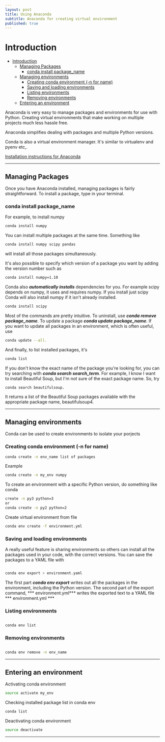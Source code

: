 ```yaml
---
layout: post
title: Using Anaconda
subtitle: Anaconda for creating virtual environment
published: true
---
```


# Introduction

<!-- TOC -->

- [Introduction](#introduction)
    - [Managing Packages](#managing-packages)
        - [conda install package_name](#conda-install-package_name)
    - [Managing environments](#managing-environments)
        - [Creating conda environment  (-n for name)](#creating-conda-environment---n-for-name)
        - [Saving and loading environments](#saving-and-loading-environments)
        - [Listing environments](#listing-environments)
        - [Removing environments](#removing-environments)
    - [Entering an environment](#entering-an-environment)

<!-- /TOC -->

Anaconda is very easy to manage packages and environments for use with Python.  Creating virtual environments that make working on multiple projects much less hassle free.

Anaconda simplifies dealing with packages and multiple Python versions.


Conda is also a virtual environment manager. It's similar to virtualenv and pyenv etc,.

[Installation instructions for Anaconda](https://www.continuum.io/downloads)

***
## Managing Packages

Once you have Anaconda installed, managing packages is fairly straightforward. To install a package, type in your terminal.

### conda install package_name

For example, to install numpy

```bash
conda install numpy
```

You can install multiple packages at the same time. Something like

```bash
conda install numpy scipy pandas
```

will install all those packages simultaneously.

It's also possible to specify which version of a package you want by adding the version number such as

```bash
conda install numpy=1.10
```

Conda also ___automatically installs___ dependencies for you. For example scipy depends on numpy, it uses and requires numpy. If you install just scipy Conda will also install numpy if it isn't already installed.

```bash
conda install scipy
```


Most of the commands are pretty intuitive. To uninstall, use ***conda remove package_name***. 
To update a package ***conda update package_name***. If you want to update all packages in an environment, which is often useful, use

```bash
conda update --all.
```

And finally, to list installed packages, it's

```bash
conda list
```

If you don't know the exact name of the package you're looking for, you can try searching with ***conda search search_term***. For example, I know I want to install Beautiful Soup, but I'm not sure of the exact package name. So, try

```bash
conda search beautifulsoup.
```

It returns a list of the Beautiful Soup packages available with the appropriate package name, beautifulsoup4.

***

## Managing environments

Conda can be used to create environments to isolate your porjects


### Creating conda environment  (-n for name)

```bash
conda create -n env_name list of packages
```

Example

```bash
conda create -n my_env numpy
```


To create an environment with a specific Python version, do something like conda 

```bash
create -n py3 python=3
or
conda create -n py2 python=2
```

Create virtual environment from file

```bash
conda env create -f environment.yml
```




### Saving and loading environments

A really useful feature is sharing environments so others can install all the packages used in your code, with the correct versions. You can save the packages to a YAML file with

```bash

conda env export > environment.yaml

```

The first part ***conda env export*** writes out all the packages in the environment, including the Python version.
The second part of the export command, *** environment.yml*** writes the exported text to a YAML file *** environment.yml ***


### Listing environments

```bash

conda env list

```

### Removing environments

```bash

conda env remove -n env_name

```

***

## Entering an environment

Activating conda environment

```bash
source activate my_env
```

Checking installed package list in conda env

```bash
conda list
```

Deactivating conda environment

```bash
source deactivate
 ```

***
